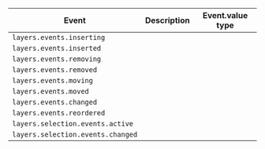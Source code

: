                                                                             
|  Event                              |  Description  |  Event.value type  |
|-------------------------------------|---------------|--------------------|
|  `layers.events.inserting`          |               |                    |
|  `layers.events.inserted`           |               |                    |
|  `layers.events.removing`           |               |                    |
|  `layers.events.removed`            |               |                    |
|  `layers.events.moving`             |               |                    |
|  `layers.events.moved`              |               |                    |
|  `layers.events.changed`            |               |                    |
|  `layers.events.reordered`          |               |                    |
|  `layers.selection.events.active`   |               |                    |
|  `layers.selection.events.changed`  |               |                    |
                                                                            